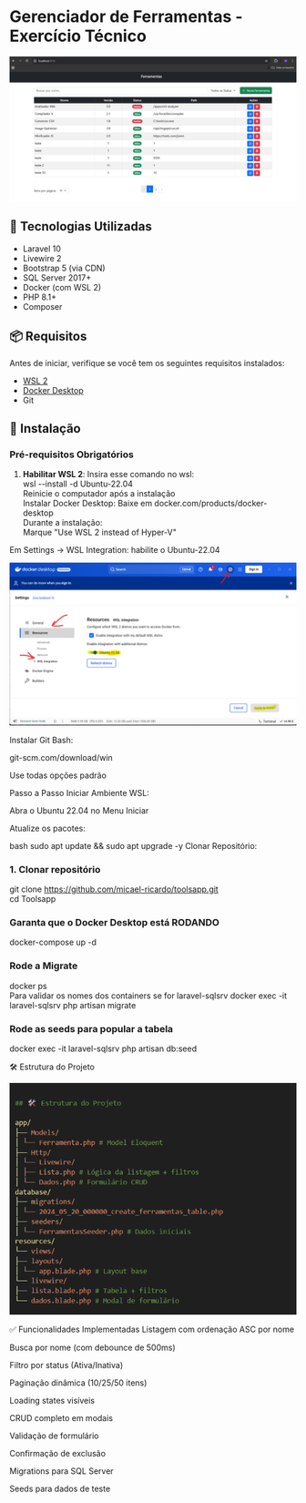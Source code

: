 # Gerenciador de Ferramentas - Exercício Técnico
![alt text](image.png)

## 🚀 Tecnologias Utilizadas

- Laravel 10
- Livewire 2
- Bootstrap 5 (via CDN)
- SQL Server 2017+
- Docker (com WSL 2)
- PHP 8.1+
- Composer

## 📦 Requisitos

Antes de iniciar, verifique se você tem os seguintes requisitos instalados:

- [WSL 2](https://learn.microsoft.com/en-us/windows/wsl/install)
- [Docker Desktop](https://www.docker.com/)
- Git


## 🚀 Instalação

### Pré-requisitos Obrigatórios
1. **Habilitar WSL 2**:
Insira esse comando no wsl:  
wsl --install -d Ubuntu-22.04  
Reinicie o computador após a instalação  
Instalar Docker Desktop:
Baixe em docker.com/products/docker-desktop  
Durante a instalação:  
Marque "Use WSL 2 instead of Hyper-V"

Em Settings → WSL Integration: habilite o Ubuntu-22.04

![alt text](image-2.png)

Instalar Git Bash:

git-scm.com/download/win

Use todas opções padrão

Passo a Passo
Iniciar Ambiente WSL:

Abra o Ubuntu 22.04 no Menu Iniciar

Atualize os pacotes:

bash
sudo apt update && sudo apt upgrade -y
Clonar Repositório:

### 1. Clonar repositório

git clone https://github.com/micael-ricardo/toolsapp.git  
cd Toolsapp

### Garanta que o Docker Desktop está RODANDO
docker-compose up -d

### Rode a Migrate
docker ps   
Para validar os nomes dos containers se for laravel-sqlsrv
docker exec -it laravel-sqlsrv php artisan migrate

### Rode as seeds para popular a tabela 
docker exec -it laravel-sqlsrv php artisan db:seed



🛠️ Estrutura do Projeto

![alt text](image-1.png)




✅ Funcionalidades Implementadas
Listagem com ordenação ASC por nome

Busca por nome (com debounce de 500ms)

Filtro por status (Ativa/Inativa)

Paginação dinâmica (10/25/50 itens)

Loading states visíveis

CRUD completo em modais

Validação de formulário

Confirmação de exclusão

Migrations para SQL Server

Seeds para dados de teste

